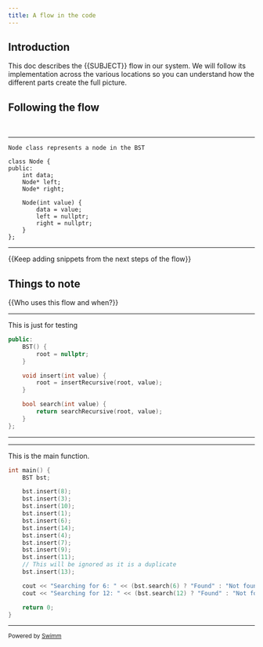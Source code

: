 ```yaml
---
title: A flow in the code
---
```

## Introduction

This doc describes the {{SUBJECT}} flow in our system. We will follow its implementation across the various locations so you can understand how the different parts create the full picture.

## Following the flow

&nbsp;

<SwmSnippet path="/bst.cpp" line="5">

---

```
Node class represents a node in the BST
```

```
class Node {
public:
    int data;
    Node* left;
    Node* right;

    Node(int value) {
        data = value;
        left = nullptr;
        right = nullptr;
    }
};
```

---

</SwmSnippet>

{{Keep adding snippets from the next steps of the flow}}

## Things to note

{{Who uses this flow and when?}}

<SwmSnippet path="/bst.cpp" line="51">

---

This is just for testing

```c++
public:
    BST() {
        root = nullptr;
    }

    void insert(int value) {
        root = insertRecursive(root, value);
    }

    bool search(int value) {
        return searchRecursive(root, value);
    }
};
```

---

</SwmSnippet>

<SwmSnippet path="/bst.cpp" line="65">

---

This is the main function.

```c++
int main() {
    BST bst;

    bst.insert(8);
    bst.insert(3);
    bst.insert(10);
    bst.insert(1);
    bst.insert(6);
    bst.insert(14);
    bst.insert(4);
    bst.insert(7);
    bst.insert(9);
    bst.insert(11);
    // This will be ignored as it is a duplicate
    bst.insert(13);

    cout << "Searching for 6: " << (bst.search(6) ? "Found" : "Not found") << endl;
    cout << "Searching for 12: " << (bst.search(12) ? "Found" : "Not found") << endl;

    return 0;
}
```

---

</SwmSnippet>

<SwmMeta version="3.0.0" repo-id="Z2l0aHViJTNBJTNBc3dpbW0tdGVzdCUzQSUzQW1kLW11YmluLWhhc2Fu" repo-name="swimm-test"><sup>Powered by [Swimm](https://app.swimm.io/)</sup></SwmMeta>
